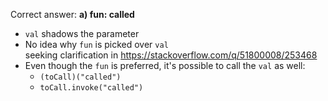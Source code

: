 Correct answer: **a) fun: called**

* `val` shadows the parameter
* No idea why `fun` is picked over `val`  
  seeking clarification in https://stackoverflow.com/q/51800008/253468
* Even though the `fun` is preferred, it's possible to call the `val` as well:
  * `(toCall)("called")`
  * `toCall.invoke("called")`
